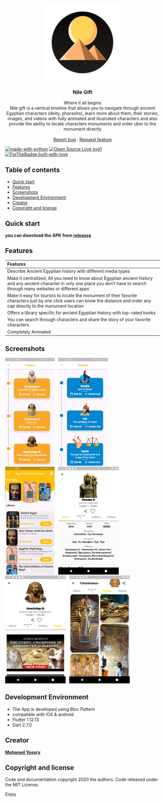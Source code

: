<p align="center">
  <a href="https://flutter.io/">
    <img src="resources/images/nilegiftIcon.png" alt="Logo" width=250 height=250>
  </a>
  <h3 align="center">Nile Gift</h3>
  <p align="center">
    Where it all begins
    <br>
    Nile gift is a vertical timeline that allows you to navigate through ancient Egyptian characters (deity, pharaohs), learn more about them, their stories, images, and videos with fully animated and illustrated characters and also provide the ability to locate characters monuments and order uber to the monument directly
    <br>
    <br>
    <a href="https://github.com/Mohanedy98/Gift-of-The-Nile/issues/new">Report bug</a>
    ·
    <a href="https://github.com/Mohanedy98/Gift-of-The-Nile/issues/new">Request feature</a>
<br>

[![made-with-python](https://img.shields.io/badge/Made%20with-flutter-1f425f.svg)](https://flutter.dev/)
[![Open Source Love svg1](https://badges.frapsoft.com/os/v1/open-source.svg?v=103)](https://github.com/ellerbrock/open-source-badges/)
[![ForTheBadge built-with-love](http://ForTheBadge.com/images/badges/built-with-love.svg)](https://github.com/Mohanedy98)

  </p>
</p>


## Table of contents

- [Quick start](#quick-start)
- [Features](#features)
- [Screenshots](#screenshots)
- [Development Environment](#development-environment)
- [Creator](#creator)
- [Copyright and license](#copyright-and-license)

## Quick start
**you can download the APK from [releases](https://github.com/Mohanedy98/Gift-of-The-Nile/releases)**

## Features
  |                      Features                      |
| :---------------------------------------------------- |
|Describe Ancient Egyptian history with different media types |
| Make it centralized, All you need to know about Egyptian ancient history and any ancient character in only one place you don’t have to search through many websites or different apps | 
| Make it easy for tourists to locate the monument of their  favorite characters just by one click users can know the distance and order any cap directly to the monument location|
| Offers a library specific for ancient Egyptian history with top-rated books|
| You can search through characters and share the story of your favorite characters |
| Completely Animated |


## Screenshots
 <img src="resources/screenshots/20191017_193845.png" alt="Timeline"  height=350> &nbsp; <img src="resources/screenshots/20191017_193858.png" alt="Timeline"  height=350>
<br>
 <img src="resources/screenshots/20191017_193910.png" alt="Library"  height=350> &nbsp; <img src="resources/screenshots/Screenshot_1579713531.png" alt="Pharaoh"  height=350>
 <br>
 <img src="resources/screenshots/Screenshot_1579713597.png" alt="Library"  height=350> &nbsp; <img src="resources/screenshots/Screenshot_1579713612.png" alt="Pharaoh"  height=350>


## Development Environment
* The App is developed using Bloc Pattern
* compatible with iOS & android
* Flutter 1.12.13
* Dart 2.7.0

## Creator
[**Mohaned Yossry**](https://github.com/Mohanedy98)


## Copyright and license

Code and documentation copyright 2020 the authors. Code released under the MIT License.

Enjoy
